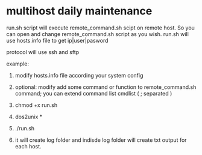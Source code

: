 # multihost daily maintenance

run.sh script will execute remote_command.sh scipt on remote host. So you can open and change remote_command.sh script as you wish.
run.sh will use hosts.info file to get ip|user|pasword

protocol will use ssh and sftp


example:
1.   modify hosts.info file according your system config
  
2.   optional: modify add some command or function to remote_command.sh command;  you can extend command list cmdlist ( ; separated )
3.   chmod +x run.sh
4.   dos2unix *
4.   ./run.sh
5.   it will create log folder and indisde log folder will create txt output for each host.
